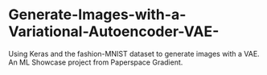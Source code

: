 # Generate-Images-with-a-Variational-Autoencoder-VAE-
Using Keras and the fashion-MNIST dataset to generate images with a VAE. An ML Showcase project from Paperspace Gradient.

